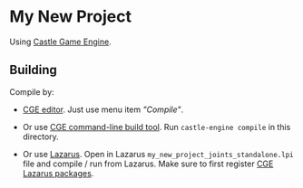 # My New Project

Using [Castle Game Engine](https://castle-engine.io/).

## Building

Compile by:

- [CGE editor](https://castle-engine.io/manual_editor.php). Just use menu item _"Compile"_.

- Or use [CGE command-line build tool](https://castle-engine.io/build_tool). Run `castle-engine compile` in this directory.

- Or use [Lazarus](https://www.lazarus-ide.org/). Open in Lazarus `my_new_project_joints_standalone.lpi` file and compile / run from Lazarus. Make sure to first register [CGE Lazarus packages](https://castle-engine.io/documentation.php).
